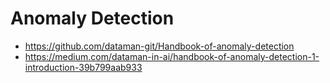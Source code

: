 # Anomaly Detection
- https://github.com/dataman-git/Handbook-of-anomaly-detection
- https://medium.com/dataman-in-ai/handbook-of-anomaly-detection-1-introduction-39b799aab933
